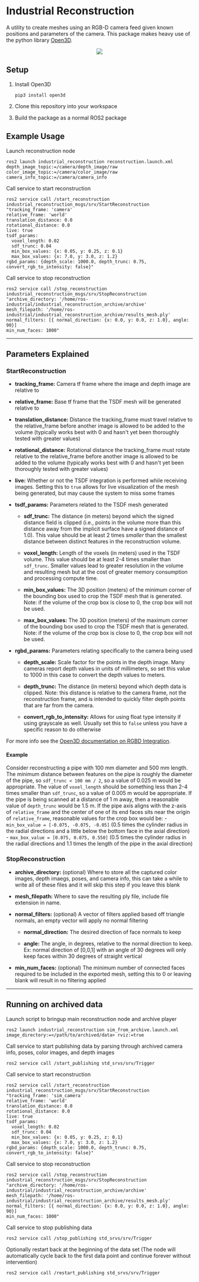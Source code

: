 # Industrial Reconstruction

A utility to create meshes using an RGB-D camera feed given known positions and parameters of the camera. This package makes heavy use of the python library [Open3D](https://github.com/isl-org/Open3D).

<p align="center">
<img src="https://user-images.githubusercontent.com/41449746/171745032-c915a431-0dbd-462d-9020-768ad63ff0f0.GIF" />
</p>

## Setup

1. Install Open3D
    ```
    pip3 install open3d
    ```

2. Clone this repository into your workspace
3. Build the package as a normal ROS2 package

## Example Usage

Launch reconstruction node
```
ros2 launch industrial_reconstruction reconstruction.launch.xml depth_image_topic:=/camera/depth_image/raw color_image_topic:=/camera/color_image/raw camera_info_topic:=/camera/camera_info
```

Call service to start reconstruction
```
ros2 service call /start_reconstruction industrial_reconstruction_msgs/srv/StartReconstruction "tracking_frame: 'camera'
relative_frame: 'world'
translation_distance: 0.0
rotational_distance: 0.0
live: true
tsdf_params:
  voxel_length: 0.02
  sdf_trunc: 0.04
  min_box_values: {x: 0.05, y: 0.25, z: 0.1}
  max_box_values: {x: 7.0, y: 3.0, z: 1.2}
rgbd_params: {depth_scale: 1000.0, depth_trunc: 0.75, convert_rgb_to_intensity: false}"
```

Call service to stop reconstruction
```
ros2 service call /stop_reconstruction industrial_reconstruction_msgs/srv/StopReconstruction "archive_directory: '/home/ros-industrial/industrial_reconstruction_archive/archive'
mesh_filepath: '/home/ros-industrial/industrial_reconstruction_archive/results_mesh.ply'
normal_filters: [{ normal_direction: {x: 0.0, y: 0.0, z: 1.0}, angle: 90}]
min_num_faces: 1000"
```

___
## Parameters Explained

### StartReconstruction

- **tracking_frame:** Camera tf frame where the image and depth image are relative to

- **relative_frame:** Base tf frame that the TSDF mesh will be generated relative to

- **translation_distance:** Distance the tracking_frame must travel relative to the relative_frame before another image is allowed to be added to the volume (typically works best with 0 and hasn't yet been thoroughly tested with greater values)

- **rotational_distance:** Rotational distance the tracking_frame must rotate relative to the relative_frame before another image is allowed to be added to the volume (typically works best with 0 and hasn't yet been thoroughly tested with greater values)

- **live:** Whether or not the TSDF integration is performed while receiving images. Setting this to `true` allows for live visualization of the mesh being generated, but may cause the system to miss some frames

- **tsdf_params:** Parameters related to the TSDF mesh generated

    - **sdf_trunc:** The distance (in meters) beyond which the signed distance field is clipped (i.e., points in the volume more than this distance away from the implicit surface have a signed distance of 1.0).
      This value should be at least 2 times *smaller* than the smallest distance between distinct features in the reconstruction volume.

    - **voxel_length:** Length of the voxels (in meters) used in the TSDF volume.
      This value should be at least 2-4 times smaller than `sdf_trunc`.
      Smaller values lead to greater resolution in the volume and resulting mesh but at the cost of greater memory consumption and processing compute time.

     - **min_box_values:** The 3D position (meters) of the minimum corner of the bounding box used to crop the TSDF mesh that is generated. Note: if the volume of the crop box is close to 0, the crop box will not be used.

     - **max_box_values:** The 3D position (meters) of the maximum corner of the bounding box used to crop the TSDF mesh that is generated. Note: if the volume of the crop box is close to 0, the crop box will not be used.

- **rgbd_params:** Parameters relating specifically to the camera being used

    - **depth_scale:** Scale factor for the points in the depth image.
      Many cameras report depth values in units of millimeters, so set this value to 1000 in this case to convert the depth values to meters.

     - **depth_trunc:** The distance (in meters) beyond which depth data is clipped.
       Note: this distance is relative to the camera frame, not the reconstruction frame, and is intended to quickly filter depth points that are far from the camera. 

     - **convert_rgb_to_intensity:** Allows for using float type intensity if using grayscale as well. Usually set this to `false` unless you have a specific reason to do otherwise

For more info see the [Open3D documentation on RGBD Integration](http://www.open3d.org/docs/0.12.0/tutorial/pipelines/rgbd_integration.html).

#### Example

Consider reconstructing a pipe with 100 mm diameter and 500 mm length.
The minimum distance between features on the pipe is roughly the diameter of the pipe, so `sdf_trunc < 100 mm / 2`, so a value of 0.025 m would be appropriate.
The value of `voxel_length` should be something less than 2-4 times smaller than `sdf_trunc`, so a value of 0.005 m would be appropriate.
If the pipe is being scanned at a distance of 1 m away, then a reasonable value of `depth_trunc` would be 1.5 m.
If the pipe axis aligns with the z-axis of `relative_frame` and the center of one of its end faces sits near the origin of `relative_frame`, reasonable values for the crop box would be:
    - `min_box_value = [-0.075, -0.075, -0.05]` (0.5 times the cylinder radius in the radial directions and a little below the bottom face in the axial direction)
    - `max_box_value = [0.075, 0.075, 0.550]` (0.5 times the cylinder radius in the radial directions and 1.1 times the length of the pipe in the axial direction)

### StopReconstruction

- **archive_directory:** (optional) Where to store all the captured color images, depth imaegs, poses, and camera info, this can take a while to write all of these files and it will skip this step if you leave this blank

- **mesh_filepath:** Where to save the resulting ply file, include file extension in name.

- **normal_filters:** (optional) A vector of filters applied based off triangle normals, an empty vector will apply no normal filtering

    - **normal_direction:** The desired direction of face normals to keep

     - **angle:** The angle, in degrees, relative to the normal direction to keep. Ex: normal direction of [0,0,1] with an angle of 30 degrees will only keep faces within 30 degrees of straight vertical

- **min_num_faces:** (optional) The minimum number of connected faces required to be included in the exported mesh, setting this to 0 or leaving blank will result in no filtering applied

---
## Running on archived data

Launch script to bringup main reconstruction node and archive player
```
ros2 launch industrial_reconstruction sim_from_archive.launch.xml image_directory:=</path/to/archived/data> rviz:=true
```

Call service to start publishing data by parsing through archived camera info, poses, color images, and depth images
```
ros2 service call /start_publishing std_srvs/srv/Trigger
```

Call service to start reconstruction
```
ros2 service call /start_reconstruction industrial_reconstruction_msgs/srv/StartReconstruction "tracking_frame: 'sim_camera'
relative_frame: 'world'
translation_distance: 0.0
rotational_distance: 0.0
live: true
tsdf_params:
  voxel_length: 0.02
  sdf_trunc: 0.04
  min_box_values: {x: 0.05, y: 0.25, z: 0.1}
  max_box_values: {x: 7.0, y: 3.0, z: 1.2}
rgbd_params: {depth_scale: 1000.0, depth_trunc: 0.75, convert_rgb_to_intensity: false}"
```

Call service to stop reconstruction
```
ros2 service call /stop_reconstruction industrial_reconstruction_msgs/srv/StopReconstruction "archive_directory: '/home/ros-industrial/industrial_reconstruction_archive/archive'
mesh_filepath: '/home/ros-industrial/industrial_reconstruction_archive/results_mesh.ply'
normal_filters: [{ normal_direction: {x: 0.0, y: 0.0, z: 1.0}, angle: 90}]
min_num_faces: 1000"
```

Call service to stop publishing data
```
ros2 service call /stop_publishing std_srvs/srv/Trigger
```

Optionally restart back at the beginning of the data set (The node will automatically cycle back to the first data point and continue forever without intervention)
```
ros2 service call /restart_publishing std_srvs/srv/Trigger
```
